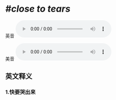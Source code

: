 # ***\#close to tears*** 
英音
<audio src="./media/close to tears1_AAC.aac" controls="controls"></audio>

美音
<audio src="./media/close to tears2_AAC.aac" controls="controls"></audio>



  

英文释义
---
### 1.**快要哭出来**  


